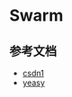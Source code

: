 # Swarm
## 参考文档
- [csdn1](https://blog.csdn.net/anumbrella/article/details/80369913)
- [yeasy](https://yeasy.gitbooks.io/docker_practice/swarm_mode/)
